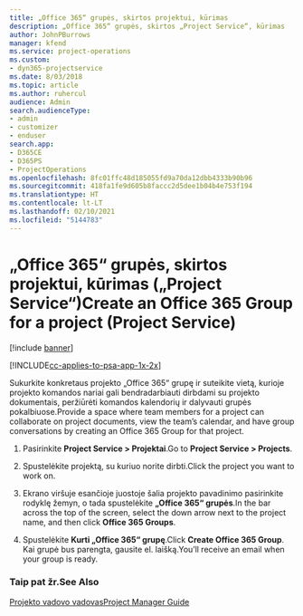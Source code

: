 ```yaml
---
title: „Office 365“ grupės, skirtos projektui, kūrimas
description: „Office 365“ grupės, skirtos „Project Service“, kūrimas
author: JohnPBurrows
manager: kfend
ms.service: project-operations
ms.custom:
- dyn365-projectservice
ms.date: 8/03/2018
ms.topic: article
ms.author: ruhercul
audience: Admin
search.audienceType:
- admin
- customizer
- enduser
search.app:
- D365CE
- D365PS
- ProjectOperations
ms.openlocfilehash: 8fc01ffc48d185055fd9a70da12dbb4333b90b96
ms.sourcegitcommit: 418fa1fe9d605b8faccc2d5dee1b04b4e753f194
ms.translationtype: HT
ms.contentlocale: lt-LT
ms.lasthandoff: 02/10/2021
ms.locfileid: "5144783"
---
```

# <a name="create-an-office-365-group-for-a-project-project-service"></a><span data-ttu-id="d35bb-103">„Office 365“ grupės, skirtos projektui, kūrimas („Project Service“)</span><span class="sxs-lookup"><span data-stu-id="d35bb-103">Create an Office 365 Group for a project (Project Service)</span></span>

[!include [banner](../includes/psa-now-project-operations.md)]

[!INCLUDE[cc-applies-to-psa-app-1x-2x](../includes/cc-applies-to-psa-app-1x-2x.md)]

<span data-ttu-id="d35bb-104">Sukurkite konkretaus projekto „Office 365“ grupę ir suteikite vietą, kurioje projekto komandos nariai gali bendradarbiauti dirbdami su projekto dokumentais, peržiūrėti komandos kalendorių ir dalyvauti grupės pokalbiuose.</span><span class="sxs-lookup"><span data-stu-id="d35bb-104">Provide a space where team members for a project can collaborate on project documents, view the team’s calendar, and have group conversations by creating an Office 365 Group for that project.</span></span>  
  
1.  <span data-ttu-id="d35bb-105">Pasirinkite **Project Service > Projektai**.</span><span class="sxs-lookup"><span data-stu-id="d35bb-105">Go to **Project Service > Projects**.</span></span>  
  
2.  <span data-ttu-id="d35bb-106">Spustelėkite projektą, su kuriuo norite dirbti.</span><span class="sxs-lookup"><span data-stu-id="d35bb-106">Click the project you want to work on.</span></span>  
  
3.  <span data-ttu-id="d35bb-107">Ekrano viršuje esančioje juostoje šalia projekto pavadinimo pasirinkite rodyklę žemyn, o tada spustelėkite **„Office 365“ grupės**.</span><span class="sxs-lookup"><span data-stu-id="d35bb-107">In the bar across the top of the screen, select the down arrow next to the project name, and then click **Office 365 Groups**.</span></span>  
  
4.  <span data-ttu-id="d35bb-108">Spustelėkite **Kurti „Office 365“ grupę**.</span><span class="sxs-lookup"><span data-stu-id="d35bb-108">Click **Create Office 365 Group**.</span></span> <span data-ttu-id="d35bb-109">Kai grupė bus parengta, gausite el. laišką.</span><span class="sxs-lookup"><span data-stu-id="d35bb-109">You’ll receive an email when your group is ready.</span></span>  
  
### <a name="see-also"></a><span data-ttu-id="d35bb-110">Taip pat žr.</span><span class="sxs-lookup"><span data-stu-id="d35bb-110">See Also</span></span>  
 [<span data-ttu-id="d35bb-111">Projekto vadovo vadovas</span><span class="sxs-lookup"><span data-stu-id="d35bb-111">Project Manager Guide</span></span>](../psa/project-manager-guide.md)
